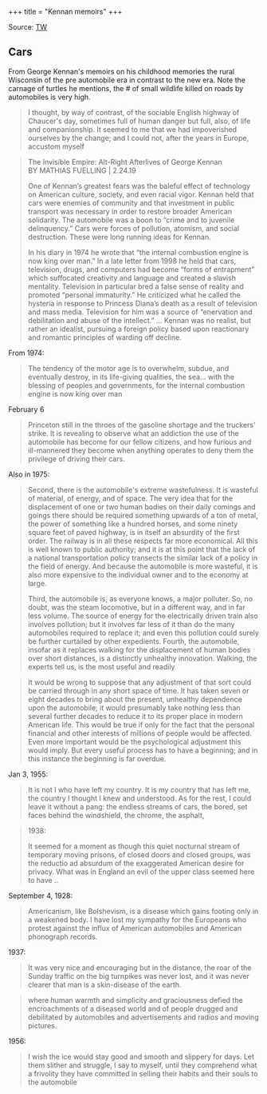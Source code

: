 +++
title = "Kennan memoirs"
+++

Source: [TW](https://threadreaderapp.com/thread/1501396975077535750.html)

## Cars
From George Kennan's memoirs on his childhood memories the rural Wisconsin of the pre automobile era in contrast to the new era. Note the carnage of turtles he mentions, the # of small wildlife killed on roads by automobiles is very high.

> I thought, by way of contrast, of the sociable English highway of Chaucer's day, sometimes full of human danger but full, also, of life and companionship. It seemed to me that we had impoverished ourselves by the change; and I could not, after the years in Europe, accustom myself


> The Invisible Empire: Alt-Right Afterlives of George Kennan  
> BY MATHIAS FUELLING | 2.24.19
> 
> One of Kennan’s greatest fears was the baleful effect of technology on American culture, society, and even racial vigor. Kennan held that cars were enemies of community and that investment in public transport was necessary in order to restore broader American solidarity. The automobile was a boon to “crime and to juvenile delinquency.” Cars were forces of pollution, atomism, and social destruction. These were long running ideas for Kennan. 
> 
> In his diary in 1974 he wrote that “the internal combustion engine is now king over man.” In a late letter from 1998 he held that cars, television, drugs, and computers had become “forms of entrapment” which suffocated creativity and language and created a slavish mentality. Television in particular bred a false sense of reality and promoted “personal immaturity.” He criticized what he called the hysteria in response to Princess Diana’s death as a result of television and mass media. Television for him was a source of “enervation and debilitation and abuse of the intellect.”
> ...
> Kennan was no realist, but rather an idealist, pursuing a foreign policy based upon reactionary and romantic principles of warding off decline. 

From 1974:

> The tendency of the motor age is to overwhelm, subdue, and eventually destroy, in its life-giving qualities, the sea... with the blessing of peoples and governments, for the internal combustion engine is now king over man


February 6

> Princeton still in the throes of the gasoline shortage and the truckers' strike. It is revealing to observe what an addiction the use of the automobile has become for our fellow citizens, and how furious and ill-mannered they become when anything operates to deny them the privilege of driving their
cars.

Also in 1975:

> Second, there is the automobile's extreme wastefulness. It is wasteful of material, of energy, and of space. The very idea that for the displacement of one or two human bodies on their daily comings and goings there should be required something upwards of a ton of metal, the power of something like a hundred horses, and some ninety square feet of paved highway, is in itself an absurdity of the first order. The railway is in all these respects far more economical. All this is well known to public authority; and it is at this point that the lack of a national transportation policy transects the similar lack of a policy in the field of energy. And because the automobile is more wasteful, it is also more expensive to the individual owner and to the economy at large.
> 
> Third, the automobile is, as everyone knows, a major polluter. So, no doubt, was the steam locomotive, but in a different way, and in far less volume. The source of energy for the electrically driven train also involves pollution; but it involves far less of it than do the many automobiles required to replace it; and even this pollution could surely be further curtailed by other expedients.
Fourth, the automobile, insofar as it replaces walking for the
displacement of human bodies over short distances, is a distinctly unhealthy innovation. Walking, the experts tell us, is the most useful and readily

> It would be wrong to suppose that any adjustment of that sort could be carried through in any short space of time. It has taken seven or eight decades to bring about the present, unhealthy dependence upon the automobile; it would presumably take nothing less than several further decades to reduce it to its proper place in modern American life. This would be true if only for the fact that the personal financial and other interests of millions of people would be affected. Even more important would be the psychological adjustment this would imply. But every useful process has to have a beginning; and in this instance the beginning is far overdue.


Jan 3, 1955:

> It is not I who have left my country. It is my country that has left me, the country I thought I knew and understood. As for the rest, I could leave it without a pang: the endless streams of cars, the bored, set faces behind the windshield, the chrome, the asphalt,


> 1938:
>
> It seemed for a moment as though this quiet nocturnal stream of temporary moving prisons, of closed doors and closed groups, was the reductio ad absurdum of the exaggerated American desire for privacy. What was in England an evil of the upper class seemed here to have ..

September 4, 1928:

> Americanism, like Bolshevism, is a disease which gains footing only in a weakened body. I have lost my sympathy for the Europeans who protest against the influx of American automobiles and American phonograph records.

1937:

> It was very nice and encouraging but in the distance, the roar of the Sunday traffic on the big turnpikes was never lost, and it was never clearer that man is a skin-disease of the earth.

> where human warmth and simplicity and graciousness defied the encroachments of a diseased world and of people drugged and debilitated by automobiles and advertisements and radios and moving pictures.

1956:

> I wish the ice would stay good and smooth and slippery for days. Let them slither and struggle, I say to myself, until they comprehend what a frivolity they have committed in selling their habits and their souls to the automobile

